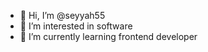 - 👋 Hi, I’m @seyyah55
- 👀 I’m interested in software
- 🌱 I’m currently learning frontend developer



<!---
seyyah55/seyyah55 is a ✨ special ✨ repository because its `README.md` (this file) appears on your GitHub profile.
You can click the Preview link to take a look at your changes.
--->
